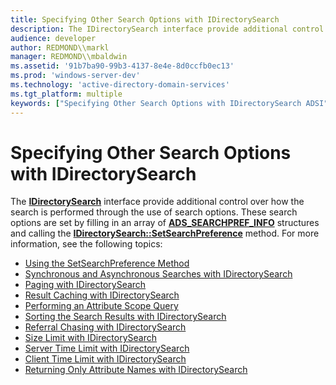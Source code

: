 ```yaml
---
title: Specifying Other Search Options with IDirectorySearch
description: The IDirectorySearch interface provide additional control over how the search is performed through the use of search options.
audience: developer
author: REDMOND\\markl
manager: REDMOND\\mbaldwin
ms.assetid: '91b7ba90-99b3-4137-8e4e-8d0ccfb0ec13'
ms.prod: 'windows-server-dev'
ms.technology: 'active-directory-domain-services'
ms.tgt_platform: multiple
keywords: ["Specifying Other Search Options with IDirectorySearch ADSI", "ADSI, Searching, IDirectorySearch, Other Search Options"]
---
```


# Specifying Other Search Options with IDirectorySearch

The [**IDirectorySearch**](idirectorysearch.md) interface provide additional control over how the search is performed through the use of search options. These search options are set by filling in an array of [**ADS\_SEARCHPREF\_INFO**](ads-searchpref-info.md) structures and calling the [**IDirectorySearch::SetSearchPreference**](idirectorysearch-setsearchpreference.md) method. For more information, see the following topics:

-   [Using the SetSearchPreference Method](using-the-setsearchpreference-method.md)
-   [Synchronous and Asynchronous Searches with IDirectorySearch](synchronous-and-asynchronous-searches-with-idirectorysearch.md)
-   [Paging with IDirectorySearch](paging-with-idirectorysearch.md)
-   [Result Caching with IDirectorySearch](result-caching-with-idirectorysearch.md)
-   [Performing an Attribute Scope Query](performing-an-attribute-scoped-query.md)
-   [Sorting the Search Results with IDirectorySearch](sorting-the-search-results-with-idirectorysearch.md)
-   [Referral Chasing with IDirectorySearch](referral-chasing-with-idirectorysearch.md)
-   [Size Limit with IDirectorySearch](size-limit-with-idirectorysearch.md)
-   [Server Time Limit with IDirectorySearch](server-time-limit-with-idirectorysearch.md)
-   [Client Time Limit with IDirectorySearch](client-time-limit-with-idirectorysearch.md)
-   [Returning Only Attribute Names with IDirectorySearch](returning-only-attribute-names-with-idirectorysearch.md)

 

 




